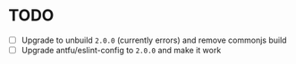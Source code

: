 # TODO

- [ ] Upgrade to unbuild `2.0.0` (currently errors) and remove commonjs build
- [ ] Upgrade antfu/eslint-config to `2.0.0` and make it work
